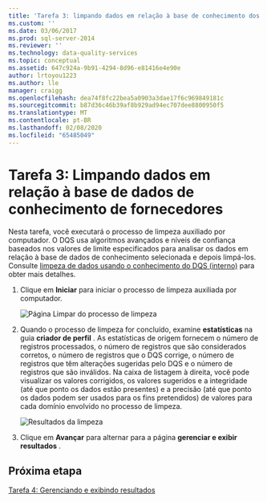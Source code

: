 ```yaml
---
title: 'Tarefa 3: limpando dados em relação à base de conhecimento dos fornecedores | Microsoft Docs'
ms.custom: ''
ms.date: 03/06/2017
ms.prod: sql-server-2014
ms.reviewer: ''
ms.technology: data-quality-services
ms.topic: conceptual
ms.assetid: 647c924a-9b91-4294-8d96-e81416e4e90e
author: lrtoyou1223
ms.author: lle
manager: craigg
ms.openlocfilehash: dea74f8fc22bea5a0903a3dae17f6c969849181c
ms.sourcegitcommit: b87d36c46b39af8b929ad94ec707dee8800950f5
ms.translationtype: MT
ms.contentlocale: pt-BR
ms.lasthandoff: 02/08/2020
ms.locfileid: "65485049"
---
```

# <a name="task-3-cleansing-data-against-the-suppliers-knowledge-base"></a>Tarefa 3: Limpando dados em relação à base de dados de conhecimento de fornecedores
  Nesta tarefa, você executará o processo de limpeza auxiliado por computador. O DQS usa algoritmos avançados e níveis de confiança baseados nos valores de limite especificados para analisar os dados em relação à base de dados de conhecimento selecionada e depois limpá-los. Consulte [limpeza de dados usando o conhecimento do DQS (interno)](https://msdn.microsoft.com/library/hh213061.aspx) para obter mais detalhes.  
  
1.  Clique em **Iniciar** para iniciar o processo de limpeza auxiliada por computador.  
  
     ![Página Limpar do processo de limpeza](../../2014/tutorials/media/et-cleansingdataagainstthesupplierkb-01.jpg "Página Limpar do processo de limpeza")  
  
2.  Quando o processo de limpeza for concluído, examine **estatísticas** na guia **criador de perfil** . As estatísticas de origem fornecem o número de registros processados, o número de registros que são considerados corretos, o número de registros que o DQS corrige, o número de registros que têm alterações sugeridas pelo DQS e o número de registros que são inválidos. Na caixa de listagem à direita, você pode visualizar os valores corrigidos, os valores sugeridos e a integridade (até que ponto os dados estão presentes) e a precisão (até que ponto os dados podem ser usados para os fins pretendidos) de valores para cada domínio envolvido no processo de limpeza.  
  
     ![Resultados da limpeza](../../2014/tutorials/media/et-cleansingdataagainstthesupplierkb-02.jpg "Resultados da limpeza")  
  
3.  Clique em **Avançar** para alternar para a página **gerenciar e exibir resultados** .  
  
## <a name="next-step"></a>Próxima etapa  
 [Tarefa 4: Gerenciando e exibindo resultados](../../2014/tutorials/task-4-manaing-and-viewing-results.md)  
  
  
